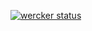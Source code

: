 [![wercker status](https://app.wercker.com/status/77c77df786ad8b90413f47c2151a5767/m "wercker status")](https://app.wercker.com/project/bykey/77c77df786ad8b90413f47c2151a5767)
